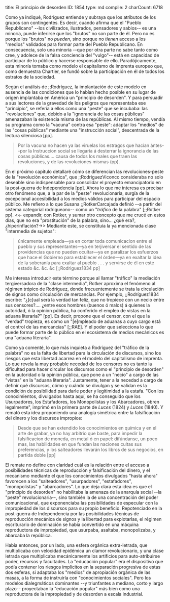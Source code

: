 title:          El principio de desorden
ID:             1854
type:           md
compile:        2
charCount:      6718


Como ya indiqué, Rodríguez entiende y subraya que los atributos de los grupos son contingentes. Es decir, cuando afirma que el "Pueblo Republicano" --los civilizados, ilustrados, pensadores y sabios-- es una minoría, puede inferirse que los "brutos" no son parte de él. Pero no es porque los "brutos" no *pueden*, sino porque no *tienen* acceso a los "medios" validados para formar parte del Pueblo Republicano. En consecuencia, solo una minoría --que por otra parte no sabe tanto como cree, y adolece de la falsa conciencia del "vulgo"-- está en capacidad de participar de lo público y hacerse responsable de ello. Paradójicamente, esta minoría tomaba como modelo el capitalismo de imprenta europeo que, como demuestra Chartier, se fundó sobre la participación en él de todos los estratos de la sociedad.

Según el análisis de ;;Rodríguez, la implantación de este modelo en ausencia de las condiciones que lo habían hecho posible en su lugar de origen implantaba en América un "principio de desorden". Y para persuadir a sus lectores de la gravedad de los peligros que representaba ese "principio", se refería a ellos como una "peste" que se incubaba: las "revoluciones" que, debido a la "ignorancia de las cosas públicas" amenazaban la existencia misma de las repúblicas. Al mismo tiempo, vendía su programa como la "vacuna" contra esa "peste": adaptar los "medios" de las "cosas públicas" mediante una "instrucción social", descentrada de la lectura silenciosa [pp].

>Por la vacuna no hacen ya las viruelas los estragos que hacían ántes--por la Instruccion social se llegaría á desterrar la ignorancia de las cosas públicas.... causa de todos los males que traen las revoluciones, y de las revoluciones mismas (pp). 

En el próximo capítulo detallaré cómo se diferencian las revoluciones-peste de la "revolución económica", que ;;RodriguezViconco consideraba no solo deseable sino indispensable para consolidar el proyecto emancipatorio en la post-guerra de Independencia [pp]. Ahora lo que me interesa es precisar otro fenómeno que, a la par de la "peste" revolucionaria, surgía de la excepcional accesibilidad a los medios válidos para participar del espacio público. Me refiero a lo que Susana ;;RotkerCarcajada definió  --a partir del sistema categorial rodrigueano-- como un "*tráfico* de la palabra" [;;Rotker pp]. <<- expandir, con Rotker, y sumar otro concepto que me crucé en estos días, que no era "prostitución" de la palabra, sino... ¿qué era?, ¿hiperinflación?->> Mediante este, se constituía la ya mencionada clase "intermedia de sujetos":

> únicamente empleada—ya en cortar toda comunicacion entre el pueblo y sus representantes—ya en terjiversar el sentido de las providencias que no pueden ocultar—ya en paralizar los esfuerzos que hace el Gobierno para establecer el órden—ya en exaltar la idea de la soberanía para exaltar al pueblo . . . y servirse de él en este estado &c. &c. &c [;;Rodriguez1834 pp]

Me interesa introducir este término porque al llamar "tráfico" la mediación tergiversadora de la "clase intermedia", Rotker aproxima el fenómeno al régimen trópico de Rodríguez, donde frecuentemente se trata la circulación de signos como circulación de mercancías. Por ejemplo, ;;Rodríguez1834 escribe: "¿[c]ual será la verdad tan feliz, que no tropiece con un necio entre sus censores?.... ¿entre esos hombres (buenos ó malos) á quienes la autoridad, ó la opinion pública, ha conferido el empleo de vistas en la aduana literaria?" [pp]. Es decir, propone que el censor, con el que  la "verdad" tropieza, es como un "[e]mpleado de aduanas a cuyo cargo está el control de las mercancías" [;;RAE]. Y el poder que selecciona lo que puede formar parte de lo público en el ecosistema de medios mecánicos es una "aduana literaria". 

Como ya comenté, lo que más inquieta a Rodríguez del "tráfico de la palabra" no es la falta de libertad para la circulación de discursos, sino los riesgos que esta libertad acarrea en el modelo del capitalismo de imprenta. Lo que revela la muy probable necedad de los censores no es tanto la dificultad para hacer circular los discursos como el "principio de desorden" en la autoridad o la opinión pública, que pone a un "necio" a cargo de las "vistas" en la "aduana literaria". Justamente, tener a la necedad a cargo de definir qué discursos, cómo y cuándo se divulgan y se validan es la condición de posibilidad para darle poder y legitimidad a la estafa. "Con los conocimientos, divulgados hasta aquí, se ha conseguido que los Usurpadores, los Estafadores, los Monopolistas y los Abarcadores, obren legalmente", imprimó en la primera parte de *Luces* (1824) y *Luces* (1840).  Y remató esta idea proponiendo una analogía simétrica entre la falsificación del dinero y los discursos impropios:

>Desde que se han extendido los conocimientos en química y en el arte de grabar, ya no hay arbitrio que baste, para impedir la falsificacion de moneda, en metal ó en papel: difúndanse, un poco mas, las habilidades en que fundan las naciones cultas sus preferencias, y los salteadores llevarán los libros de sus negocios, en partida doble [pp]

El remate no define con claridad cuál es la relación entre el acceso a posibilidades técnicas de reproducción y falsificación del dinero, y el mecanismo mediante el que los conocimientos divulgados "hasta ahora" favorecen a los "salteadores", "usurpadores", "estafadores", "monopolistas" y "abarcadores". Lo que deja clara esta idea es que el "principio de desorden" no habilitaba la amenaza de la anarquía social --la "peste" revolucionaria--, sino también la de una concentración del poder comunicacional, que exponenciaba las posibilidades de especular con la impropiedad de los discursos para su propio beneficio. Repotenciado en la post-guerra de Independencia por las posibilidades técnicas de reproducción mecánica de signos y la libertad para explotarlas, el régimen escriturario de dominación se había convertido en una máquina reproductora de impropiedad, que usurpaba, asaltaba, monopolizaba, y abarcaba la república. 

Había entonces, por un lado, una esfera orgánica extra-letrada, que multiplicaba con velocidad epidémica un clamor revolucionario, y una clase letrada que multiplicaba mecánicamente los artificios para auto-atribuirse poder, recursos y facultades. La "educación popular" era el dispositivo que podía contener los riesgos implícitos en la separación progresiva de estas dos esferas, si adaptaba los "medios" de apropiación orgánica de las masas, a la forma de instruirla con "conocimientos sociales". Pero los modelos dialegmáticos dominantes --y triunfantes a mediano, corto y largo plazo-- proyectaban la "educación popular" más bien como una reproductora de la impropiedad y de desorden a escala industrial.